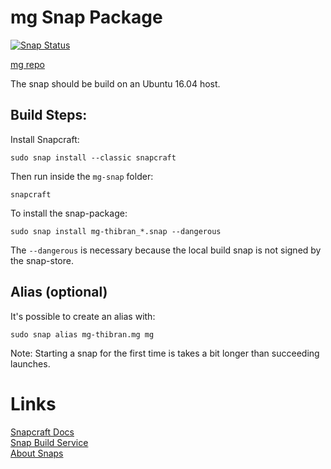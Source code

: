 mg Snap Package
===================

[![Snap Status](https://build.snapcraft.io/badge/thibran/mg-snap.svg)](https://build.snapcraft.io/user/thibran/mg-snap)

[mg repo](https://github.com/hboetes/mg)

The snap should be build on an Ubuntu 16.04 host.


Build Steps:
------------

Install Snapcraft:

    sudo snap install --classic snapcraft


Then run inside the `mg-snap` folder:

    snapcraft


To install the snap-package:

    sudo snap install mg-thibran_*.snap --dangerous

The `--dangerous` is necessary because the local build snap is not signed by the snap-store.


Alias (optional)
----------------

It's possible to create an alias with:

    sudo snap alias mg-thibran.mg mg

Note: Starting a snap for the first time is takes a bit longer than succeeding launches.


Links
=====

[Snapcraft Docs](https://docs.snapcraft.io/)  
[Snap Build Service](https://build.snapcraft.io/)  
[About Snaps](https://www.ubuntu.com/desktop/snappy)
